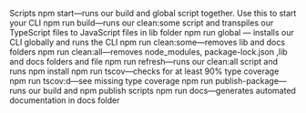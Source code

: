 Scripts
npm start—runs our build and global script together. Use this to start your CLI
npm run build—runs our clean:some script and transpiles our TypeScript files to JavaScript files in lib folder
npm run global — installs our CLI globally and runs the CLI
npm run clean:some—removes lib and docs folders
npm run clean:all—removes node_modules, package-lock.json ,lib and docs folders and file
npm run refresh—runs our clean:all script and runs npm install
npm run tscov—checks for at least 90% type coverage
npm run tscov:d—see missing type coverage
npm run publish-package—runs our build and npm publish scripts
npm run docs—generates automated documentation in docs folder

